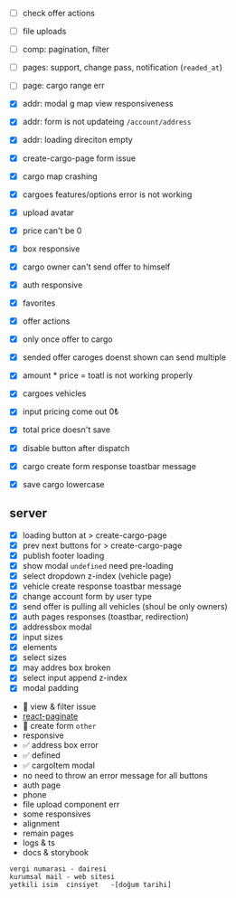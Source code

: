 - [ ] check offer actions
- [ ] file uploads
- [ ] comp: pagination, filter
- [ ] pages: support, change pass,  notification (`readed_at`)
- [ ] page: cargo range err 

- [x] addr: modal g map view responsiveness
- [x] addr: form is not updateing `/account/address`
- [x] addr: loading direciton empty 
- [x] create-cargo-page form issue
- [x] cargo map crashing
- [x] cargoes features/options error is not working 
- [x] upload avatar
- [x] price can't be 0
- [x] box responsive 
- [x] cargo owner can't send offer to himself 
- [x] auth responsive
- [x] favorites
- [x] offer actions
- [x] only once offer to cargo
- [x] sended offer caroges doenst shown can send multiple
- [x] amount * price = toatl is not working properly
- [x] cargoes vehicles
- [x] input pricing come out 0₺ 
- [x] total price doesn't save 
- [x] disable button after dispatch
- [x] cargo create form response toastbar message
- [x] save cargo lowercase
## server 
- [x] loading button at > create-cargo-page
- [x] prev next buttons for > create-cargo-page
- [x] publish footer loading
- [x] show modal `undefined` need pre-loading
- [x] select dropdown  z-index (vehicle page)
- [x] vehicle create response toastbar message
- [x] change account form by user type
- [x] send offer is pulling all vehicles (shoul be only owners)
- [x] auth pages responses (toastbar, redirection)
- [x] addressbox modal
- [x] input sizes  
- [x] elements
- [x] select sizes
- [x] may addres box broken
- [x] select input append z-index
- [x] modal padding 

- 🧊 view & filter issue
- [react-paginate](https://github.com/AdeleD/react-paginate)
- 🧊 create form `other`
- responsive
- ✅ address box error
- ✅ defined
- ✅ cargoItem modal
- no need to throw an error message for all buttons
- auth page
- phone
- file upload component err 
- some responsives 
- alignment
- remain pages
- logs & ts
- docs & storybook



```
vergi numarası - dairesi
kurumsal mail - web sitesi
yetkili isim  cinsiyet   -[doğum tarihi]

```
